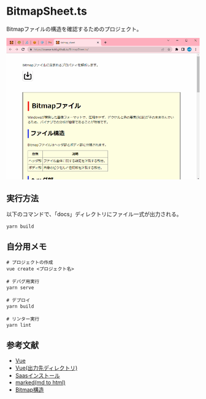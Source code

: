 # BitmapSheet.ts

Bitmapファイルの構造を確認するためのプロジェクト。  

![成果物](./fruit.gif)  

## 実行方法

以下のコマンドで、「docs」ディレクトリにファイル一式が出力される。  

```shell
yarn build
```

## 自分用メモ

```shell
# プロジェクトの作成
vue create <プロジェクト名>

# デバグ用実行
yarn serve

# デプロイ
yarn build

# リンター実行
yarn lint
```

## 参考文献

- [Vue](https://qiita.com/567000/items/dde495d6a8ad1c25fa43)
- [Vue(出力先ディレクトリ)](https://unching-star.hatenablog.jp/entry/2019/06/08/022441)
- [Saasインストール](https://blog.orz.at/2021/07/02/vuejs-sass/)
- [marked(md to html)](https://jsprimer.net/use-case/nodecli/md-to-html/)
- [Bitmap構造](https://algorithm.joho.info/image-processing/bmp-file-data-header/)
